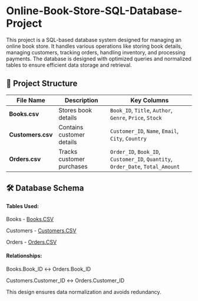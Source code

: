 # Online-Book-Store-SQL-Database-Project
This project is a SQL-based database system designed for managing an online book store. It handles various operations like storing book details, managing customers, tracking orders, handling inventory, and processing payments. The database is designed with optimized queries and normalized tables to ensure efficient data storage and retrieval.

## 📂 Project Structure
| **File Name**     | **Description**           | **Key Columns**                                                                |
| ----------------- | ------------------------- | ------------------------------------------------------------------------------ |
| **Books.csv**     | Stores book details       | `Book_ID`, `Title`, `Author`, `Genre`, `Price`, `Stock`                        |
| **Customers.csv** | Contains customer details | `Customer_ID`, `Name`, `Email`, `City`, `Country`                              |
| **Orders.csv**    | Tracks customer purchases | `Order_ID`, `Book_ID`, `Customer_ID`, `Quantity`, `Order_Date`, `Total_Amount` |

## 🛠️ Database Schema

#### Tables Used:

Books - <a href= "https://github.com/AniruddhTiwari532/Hosital-Data-Analysis-Dashboard/blob/main/Hospital%20Emergency%20Room%20Data.csv">Books.CSV</a>

Customers - <a href= "https://github.com/AniruddhTiwari532/Hosital-Data-Analysis-Dashboard/blob/main/Hospital%20Emergency%20Room%20Data.csv">Customers.CSV</a>

Orders - <a href= "https://github.com/AniruddhTiwari532/Hosital-Data-Analysis-Dashboard/blob/main/Hospital%20Emergency%20Room%20Data.csv">Orders.CSV</a>

#### Relationships:

Books.Book_ID ↔ Orders.Book_ID

Customers.Customer_ID ↔ Orders.Customer_ID

This design ensures data normalization and avoids redundancy.
